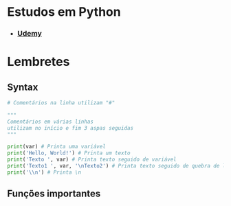 # Estudos em Python
- ### [Udemy](https://www.udemy.com/course/curso-algoritmos-logica-de-programacao/)

# Lembretes
## Syntax

```py
# Comentários na linha utilizam "#"

"""
Comentários em várias linhas
utilizam no início e fim 3 aspas seguidas
"""

print(var) # Printa uma variável
print('Hello, World!') # Printa um texto
print('Texto ', var) # Printa texto seguido de variável
print('Texto1 ', var, '\nTexto2') # Printa texto seguido de quebra de linha seguido de outro texto
print('\\n') # Printa \n
```

## Funções importantes